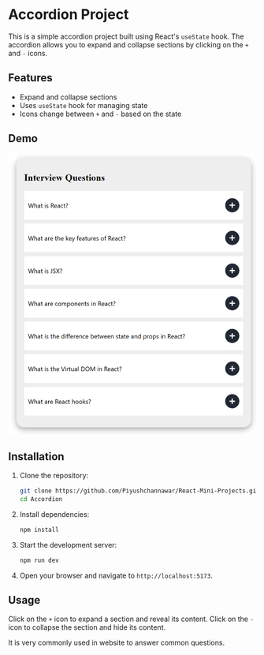 # Accordion Project

This is a simple accordion project built using React's `useState` hook. The accordion allows you to expand and collapse sections by clicking on the `+` and `-` icons.

## Features

- Expand and collapse sections
- Uses `useState` hook for managing state
- Icons change between `+` and `-` based on the state

## Demo

![Accordion Demo](public/Accordian.png)

## Installation

1. Clone the repository:

    ```sh
    git clone https://github.com/Piyushchannawar/React-Mini-Projects.git
    cd Accordion
    ```

2. Install dependencies:

    ```sh
    npm install
    ```

3. Start the development server:

    ```sh
    npm run dev
    ```

4. Open your browser and navigate to `http://localhost:5173`.

## Usage

Click on the `+` icon to expand a section and reveal its content. Click on the `-` icon to collapse the section and hide its content.

It is very commonly used in website to answer common questions.
